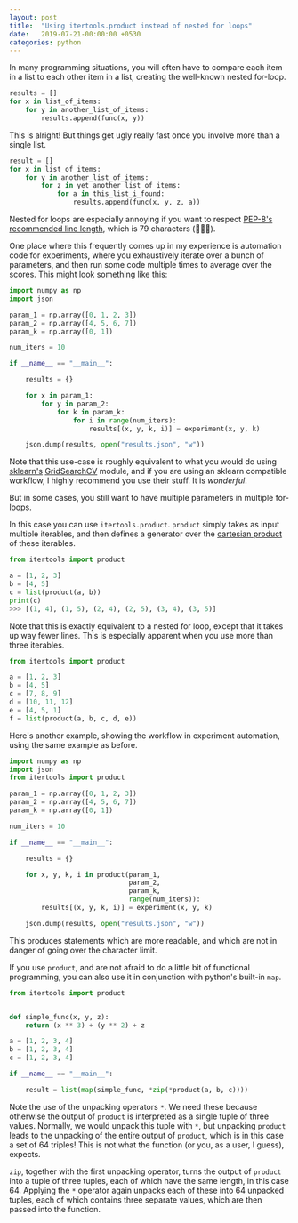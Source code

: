 ```yaml
---
layout: post
title:  "Using itertools.product instead of nested for loops"
date:   2019-07-21-00:00:00 +0530
categories: python
---
```


In many programming situations, you will often have to compare each item in a list to each other item in a list, creating the well-known nested for-loop.

```python
results = []
for x in list_of_items:
    for y in another_list_of_items:
        results.append(func(x, y))
```

This is alright!
But things get ugly really fast once you involve more than a single list.

```python
result = []
for x in list_of_items:
    for y in another_list_of_items:
        for z in yet_another_list_of_items:
            for a in this_list_i_found:
                results.append(func(x, y, z, a))
```

Nested for loops are especially annoying if you want to respect [PEP-8's](https://www.python.org/dev/peps/pep-0008/) [recommended line length](https://www.python.org/dev/peps/pep-0008/#maximum-line-length), which is 79 characters (🤯🤯🤯).

One place where this frequently comes up in my experience is automation code for experiments, where you exhaustively iterate over a bunch of parameters, and then run some code multiple times to average over the scores.
This might look something like this:

```python
import numpy as np
import json

param_1 = np.array([0, 1, 2, 3])
param_2 = np.array([4, 5, 6, 7])
param_k = np.array([0, 1])

num_iters = 10

if __name__ == "__main__":

    results = {}

    for x in param_1:
        for y in param_2:
            for k in param_k:
                for i in range(num_iters):
                    results[(x, y, k, i)] = experiment(x, y, k)

    json.dump(results, open("results.json", "w"))
```

Note that this use-case is roughly equivalent to what you would do using [sklearn's](https://scikit-learn.org/stable/) [GridSearchCV](https://scikit-learn.org/stable/modules/generated/sklearn.model_selection.GridSearchCV.html#sklearn.model_selection.GridSearchCV) module, and if you are using an sklearn compatible workflow, I highly recommend you use their stuff.
It is _wonderful_.

But in some cases, you still want to have multiple parameters in multiple for-loops.

In this case you can use `itertools.product`.
`product` simply takes as input multiple iterables, and then defines a generator over the [cartesian product](https://en.wikipedia.org/wiki/Cartesian_product) of these iterables.

```python
from itertools import product

a = [1, 2, 3]
b = [4, 5]
c = list(product(a, b))
print(c)
>>> [(1, 4), (1, 5), (2, 4), (2, 5), (3, 4), (3, 5)]
```

Note that this is exactly equivalent to a nested for loop, except that it takes up way fewer lines. This is especially apparent when you use more than three iterables.

```python
from itertools import product

a = [1, 2, 3]
b = [4, 5]
c = [7, 8, 9]
d = [10, 11, 12]
e = [4, 5, 1]
f = list(product(a, b, c, d, e))
```

Here's another example, showing the workflow in experiment automation, using the same example as before.

```python
import numpy as np
import json
from itertools import product

param_1 = np.array([0, 1, 2, 3])
param_2 = np.array([4, 5, 6, 7])
param_k = np.array([0, 1])

num_iters = 10

if __name__ == "__main__":

    results = {}

    for x, y, k, i in product(param_1,  
                              param_2,
                              param_k,
                              range(num_iters)):
        results[(x, y, k, i)] = experiment(x, y, k)

    json.dump(results, open("results.json", "w"))
```

This produces statements which are more readable, and which are not in danger of going over the character limit.

If you use `product`, and are not afraid to do a little bit of functional programming, you can also use it in conjunction with python's built-in `map`.

```python
from itertools import product


def simple_func(x, y, z):
    return (x ** 3) + (y ** 2) + z

a = [1, 2, 3, 4]
b = [1, 2, 3, 4]
c = [1, 2, 3, 4]

if __name__ == "__main__":

    result = list(map(simple_func, *zip(*product(a, b, c))))
```

Note the use of the unpacking operators `*`.
We need these because otherwise the output of `product` is interpreted as a single tuple of three values.
Normally, we would unpack this tuple with `*`, but unpacking `product` leads to the unpacking of the entire output of `product`, which is in this case a set of 64 triples! This is not what the function (or you, as a user, I guess), expects.

`zip`, together with the first unpacking operator, turns the output of `product` into a tuple of three tuples, each of which have the same length, in this case 64.
Applying the `*` operator again unpacks each of these into 64 unpacked tuples, each of which contains three separate values, which are then passed into the function.
